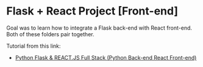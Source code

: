 # Flask + React Project [Front-end]

Goal was to learn how to integrate a Flask back-end with React front-end. Both of these folders pair together.

Tutorial from this link:
- [Python Flask & REACT.JS Full Stack (Python Back-end React Front-end)](https://www.youtube.com/watch?v=msEmUtYqVV0)
